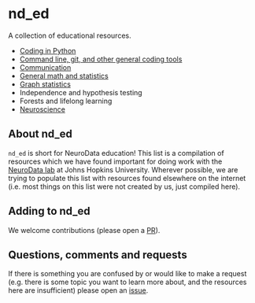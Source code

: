 # nd_ed
A collection of educational resources.

- [Coding in Python](https://github.com/neurodata/nd_ed/blob/main/coding_python.md)
- [Command line, git, and other general coding tools](https://github.com/neurodata/nd_ed/blob/main/general_coding_tools.md)
- [Communication](https://github.com/neurodata/nd_ed/blob/main/communication.md)
- [General math and statistics](https://github.com/neurodata/nd_ed/blob/main/math_stat.md)
- [Graph statistics](https://github.com/neurodata/nd_ed/blob/main/graph_stat.md)
- Independence and hypothesis testing
- Forests and lifelong learning
- [Neuroscience](https://github.com/neurodata/nd_ed/blob/main/neuroscience.md)

## About nd_ed
`nd_ed` is short for NeuroData education! This list is a compilation of resources which we 
have found important for doing work with the [NeuroData lab](https://neurodata.io/) at 
Johns Hopkins University. Wherever possible, we are trying to populate this list with 
resources found elsewhere on the internet (i.e. most things on this list were not created
by us, just compiled here).

## Adding to nd_ed
We welcome contributions (please open a [PR](https://github.com/neurodata/nd_ed/compare)). 

## Questions, comments and requests
If there is something you are confused by or would like to make a request (e.g. there is some 
topic you want to learn more about, and the resources here are insufficient) please open an 
[issue](https://github.com/neurodata/nd_ed/issues/new/choose).
